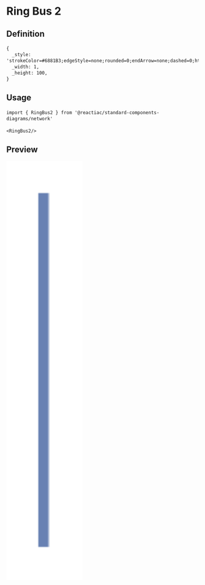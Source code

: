 # Ring Bus 2

## Definition

```
{
  _style: 'strokeColor=#6881B3;edgeStyle=none;rounded=0;endArrow=none;dashed=0;html=1;strokeWidth=2;',
  _width: 1,
  _height: 100,
}
```

## Usage

```
import { RingBus2 } from '@reactiac/standard-components-diagrams/network'

<RingBus2/>
```

## Preview

<img src="./ring-bus-2.png" width="200"/>
